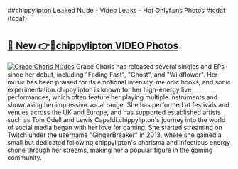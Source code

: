 ##chippylipton Le𝚊ked N𝚞de - Video Le𝚊ks - Hot Onlyf𝚊ns Photos #tcdaf (tcdaf)

# <h2><a href="https://mediaupload.pro?title=chippylipton&ref=9FEB">🔗 New 👉🔴chippylipton VIDEO Photos</a></h2>

[![Grace Charis N𝚞des](https://i.imgur.com/rIISA9y.gif)](https://mediaupload.pro?title=chippylipton&ref=9FEB)
Grace Charis has released several singles and EPs since her debut, including "Fading Fast", "Ghost", and "Wildflower". Her music has been praised for its emotional intensity, melodic hooks, and sonic experimentation.chippylipton is known for her high-energy live performances, which often feature her playing multiple instruments and showcasing her impressive vocal range. She has performed at festivals and venues across the UK and Europe, and has supported established artists such as Tom Odell and Lewis Capaldi.chippylipton's journey into the world of social media began with her love for gaming. She started streaming on Twitch under the username "GingerBreaker" in 2013, where she gained a small but dedicated following.chippylipton's charisma and infectious energy shone through her streams, making her a popular figure in the gaming community.